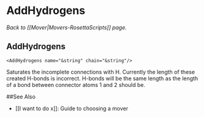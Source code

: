 # AddHydrogens
*Back to [[Mover|Movers-RosettaScripts]] page.*
## AddHydrogens

```
<AddHydrogens name="&string" chain="&string"/>
```

Saturates the incomplete connections with H. Currently the length of these created H-bonds is incorrect. H-bonds will be the same length as the length of a bond between connector atoms 1 and 2 should be.

##See Also

* [[I want to do x]]: Guide to choosing a mover